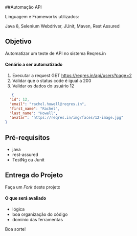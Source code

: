 ##Automação API

Linguagem e Frameworks utilizados:

Java 8, Selenium Webdriver, JUnit, Maven, Rest Assured

## Objetivo

Automatizar um teste de API no sistema Reqres.in

#### Cenário a ser automatizado

1. Executar a request GET https://reqres.in/api/users?page=2
2. Validar que o status code é igual a 200
3. Validar os dados do usuário 12

```json
   {
  "id": 12,
  "email": "rachel.howell@reqres.in",
  "first_name": "Rachel",
  "last_name": "Howell",
  "avatar": "https://reqres.in/img/faces/12-image.jpg"
}
```


## Pré-requisitos

* java
* rest-assured
* TestNg ou Junit

## Entrega do Projeto

Faça um *Fork* deste projeto

#### O que será avaliado

* lógica
* boa organização do código
* domínio das ferramentas

Boa sorte!
